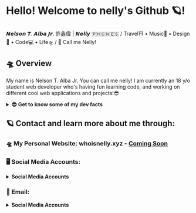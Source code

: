 # Hello! Welcome to nelly's Github 🪐!
𝙉𝙚𝙡𝙨𝙤𝙣 𝙏. 𝘼𝙡𝙗𝙖 𝙅𝙧. 許鑫偉 | 𝙉𝙚𝙡𝙡𝙮 🇵🇭🇨🇳🇪🇸 / Travel⛩ • Music🎹 • Design🎨 • Code💻 • Life🛸 / 📢 Call me Nelly!

## 🛸 Overview
My name is Nelson T. Alba Jr. You can call me nelly! I am currently an 18 y/o student web developer who's having fun learning code, and working on different cool web applications and projects!😎

<details>
  <summary><strong>😎 Get to know some of my dev facts</strong></summary>
  
  ### 💻 My Dev Language Preference:
  
  ```
  Current Favourite Programming Language: Python🐍
  ```
  
  ```
  My Ranking for dev languages (based on my current skillset and preference):
  1. Python
  2. Javascript (Node.Js)
  3. PHP
  4. Ruby on Rails
  ```
  
  ### 💻 My Dev skill-set list:
  ```
  Python, PHP, Node.Js, Ruby, Django, Flask, React.js, Angular.js, Express.js, Laravel, Ruby on Rails, Cactus, Gatsby, Hugo, Google Cloud Platform, Amazon Web Services, Heroku, Netlify, HTML, CSS, Bootstrap, Sass, Javascript, JQuery ... 
  ``` 
</details>


## 🪐 Contact and learn more about me through:
### 🛸 My Personal Website: whoisnelly.xyz - [Coming Soon](#)

### 🖥️ Social Media Accounts: 
<details>
  <summary><strong>Social Media Accounts</strong></summary>
 
  1. **LinkedIn** - [linkedin.com/in/whoisnelly](https://www.linkedin.com/in/whoisnelly) 
  2. **Facebook** - [facebook.com/nelson.albajr](https://www.facebook.com/nelson.albajr) 
  3. **Instagram** - [instagram.com/who_is_nelly](https://www.instagram.com/who_is_nelly/)
  
</details>

### 📮 Email: 
<details>
  <summary><strong>Social Media Accounts</strong></summary>
  
  1. **Yahoo Mail** - [nelsonalbajr@yahoo.com](nelsonalbajr@yahoo.com) 
  2. **Google Mail** - [nb3.321132@gmail.com](nb3.321132@gmail.com) 
  
</details>
